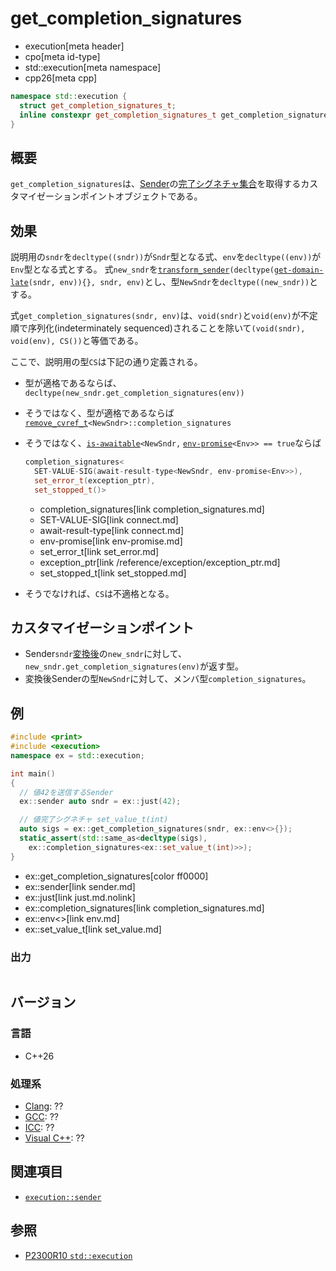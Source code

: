 # get_completion_signatures
* execution[meta header]
* cpo[meta id-type]
* std::execution[meta namespace]
* cpp26[meta cpp]

```cpp
namespace std::execution {
  struct get_completion_signatures_t;
  inline constexpr get_completion_signatures_t get_completion_signatures{};
}
```

## 概要
`get_completion_signatures`は、[Sender](sender.md)の[完了シグネチャ集合](completion_signatures.md)を取得するカスタマイゼーションポイントオブジェクトである。


## 効果
説明用の`sndr`を`decltype((sndr))`が`Sndr`型となる式、`env`を`decltype((env))`が`Env`型となる式とする。
式`new_sndr`を[`transform_sender`](transform_sender.md)`(decltype(`[`get-domain-late`](get-domain-late.md)`(sndr, env)){}, sndr, env)`とし、型`NewSndr`を`decltype((new_sndr))`とする。

式`get_completion_signatures(sndr, env)`は、`void(sndr)`と`void(env)`が不定順で序列化(indeterminately sequenced)されることを除いて`(void(sndr), void(env), CS())`と等価である。

ここで、説明用の型`CS`は下記の通り定義される。

- 型が適格であるならば、`decltype(new_sndr.get_completion_signatures(env))`
- そうではなく、型が適格であるならば[`remove_cvref_t`](/reference/type_traits/remove_cvref.md)`<NewSndr>::completion_signatures`
- そうではなく、[`is-awaitable`](../is-awaitable.md)`<NewSndr,` [`env-promise`](env-promise.md)`<Env>> == true`ならば

    ```cpp
    completion_signatures<
      SET-VALUE-SIG(await-result-type<NewSndr, env-promise<Env>>),
      set_error_t(exception_ptr),
      set_stopped_t()>
    ```
    * completion_signatures[link completion_signatures.md]
    * SET-VALUE-SIG[link connect.md]
    * await-result-type[link connect.md]
    * env-promise[link env-promise.md]
    * set_error_t[link set_error.md]
    * exception_ptr[link /reference/exception/exception_ptr.md]
    * set_stopped_t[link set_stopped.md]

- そうでなければ、`CS`は不適格となる。


## カスタマイゼーションポイント
- Sender`sndr`[変換後](transform_sender.md)の`new_sndr`に対して、`new_sndr.get_completion_signatures(env)`が返す型。
- 変換後Senderの型`NewSndr`に対して、メンバ型`completion_signatures`。


## 例
```cpp
#include <print>
#include <execution>
namespace ex = std::execution;

int main()
{
  // 値42を送信するSender
  ex::sender auto sndr = ex::just(42);

  // 値完了シグネチャ set_value_t(int)
  auto sigs = ex::get_completion_signatures(sndr, ex::env<>{});
  static_assert(std::same_as<decltype(sigs),
    ex::completion_signatures<ex::set_value_t(int)>>);
}
```
* ex::get_completion_signatures[color ff0000]
* ex::sender[link sender.md]
* ex::just[link just.md.nolink]
* ex::completion_signatures[link completion_signatures.md]
* ex::env<>[link env.md]
* ex::set_value_t[link set_value.md]

### 出力
```
```


## バージョン
### 言語
- C++26

### 処理系
- [Clang](/implementation.md#clang): ??
- [GCC](/implementation.md#gcc): ??
- [ICC](/implementation.md#icc): ??
- [Visual C++](/implementation.md#visual_cpp): ??


## 関連項目
- [`execution::sender`](sender.md)


## 参照
- [P2300R10 `std::execution`](https://www.open-std.org/jtc1/sc22/wg21/docs/papers/2024/p2300r10.html)

